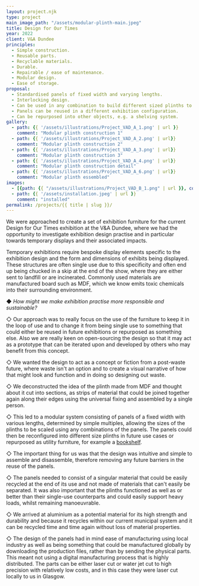 ```yaml
---
layout: project.njk
type: project
main_image_path: "/assets/modular-plinth-main.jpeg"
title: Design for Our Times
year: 2022
client: V&A Dundee
principles:
  - Simple construction.
  - Reusable parts.
  - Recyclable materials.
  - Durable.
  - Repairable / ease of maintenance.
  - Modular design.
  - Ease of storage.
proposal: 
  - Standardised panels of fixed width and varying lengths.
  - Interlocking design. 
  - Can be used in any combination to build different sized plinths to suit exhibits.
  - Panels can be reused in a different exhibition configuration.
  - Can be repurposed into other objects, e.g. a shelving system.
gallery:
  - path: {{ '/assets/illustrations/Project_VAD_A_1.png' | url }}
    comment: "Modular plinth construction 1"
  - path: {{ '/assets/illustrations/Project_VAD_A_2.png' | url}}
    comment: "Modular plinth construction 2"
  - path: {{ '/assets/illustrations/Project_VAD_A_3.png' | url}}
    comment: "Modular plinth construction 3"
  - path: {{ '/assets/illustrations/Project_VAD_A_4.png' | url}}
    comment: "Modular plinth construction detail"
  - path: {{ '/assets/illustrations/Project_VAD_A_6.png' | url}}
    comment: "Modular plinth essembled"
images: 
  - [{path: {{ "/assets/illustrations/Project_VAD_B_1.png" | url }}, comment: ""}, {path: {{ "/assets/illustrations/Project_VAD_B_2.png" | url }}, comment: ""}]
  - path: {{ '/assets/installation.jpeg' | url }}
    comment: "installed"
permalink: /projects/{{ title | slug }}/
---
```

We were approached to create a set of exhibition furniture for the current
Design for Our Times exhibition at the V&A Dundee, where we had the
opportunity to investigate exhibition design practise and in particular towards
temporary displays and their associated impacts.

Temporary exhibitions require bespoke display elements specific to the
exhibition design and the form and dimensions of exhibits being displayed.
These structures are often single use due to this specificity and often end up
being chucked in a skip at the end of the show, where they are either sent to
landfill or are incinerated. Commonly used materials are manufactured board
such as MDF, which we know emits toxic chemicals into their surrounding
environment.

◆ *How might we make exhibition practise more responsible and sustainable?*

◇ Our approach was to really focus on the use of the furniture to keep it in the
loop of use and to change it from being single use to something that could
either be reused in future exhibitions or repurposed as something else. Also we
are really keen on open-sourcing the design so that it may act as a prototype
that can be iterated upon and developed by others who may benefit from this
concept.

◇ We wanted the design to act as a concept or fiction from a post-waste future,
where waste isn't an option and to create a visual narrative of how that might
look and function and in doing so designing out waste.

◇ We deconstructed the idea of the plinth made from MDF and thought about it cut
into sections, as strips of material that could be joined together again along
their edges using the universal fixing and assembled by a single person.

◇ This led to a modular system consisting of panels of a fixed width with various
lengths, determined by simple multiples, allowing the sizes of the plinths to
be scaled using any combinations of the panels. The panels could then be
reconfigured into different size plinths in future use cases or repurposed as
utility furniture, for example a [bookshelf]().

◇ The important thing for us was that the design was intuitive and simple to
assemble and disassemble, therefore removing any future barriers in the reuse
of the panels.

◇ The panels needed to consist of a singular material that could be easily
recycled at the end of its use and not made of materials that can't easily be
separated. It was also important that the plinths functioned as well as or
better than their single-use counterparts and could easily support heavy loads,
whilst remaining manoeuvrable.

◇ We arrived at aluminium as a potential material for its high strength and
durability and because it recycles within our current municipal system and it
can be recycled time and time again without loss of material properties. 

◇ The design of the panels had in mind ease of manufacturing using local industry
as well as being something that could be manufactured globally by downloading
the production files, rather than by sending the physical parts. This meant not
using a digital manufacturing process that is highly distributed. The parts can
be either laser cut or water jet cut to high precision with relatively low
costs, and in this case they were laser cut locally to us in Glasgow.
